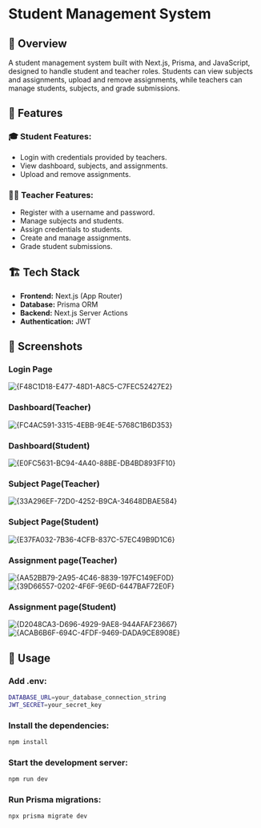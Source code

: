 # Student Management System

## 📌 Overview
A student management system built with Next.js, Prisma, and JavaScript, designed to handle student and teacher roles. Students can view subjects and assignments, upload and remove assignments, while teachers can manage students, subjects, and grade submissions.

## 🚀 Features
### 🎓 Student Features:
- Login with credentials provided by teachers.
- View dashboard, subjects, and assignments.
- Upload and remove assignments.

### 👨‍🏫 Teacher Features:
- Register with a username and password.
- Manage subjects and students.
- Assign credentials to students.
- Create and manage assignments.
- Grade student submissions.

## 🏗️ Tech Stack
- **Frontend:** Next.js (App Router)
- **Database:** Prisma ORM
- **Backend:** Next.js Server Actions
- **Authentication:** JWT

## 📸 Screenshots
### Login Page

![{F48C1D18-E477-48D1-A8C5-C7FEC52427E2}](https://github.com/user-attachments/assets/c52038f9-7cca-4622-a6f6-1031f2276e88)

### Dashboard(Teacher)

![{FC4AC591-3315-4EBB-9E4E-5768C1B6D353}](https://github.com/user-attachments/assets/e153792d-668f-463a-ab56-1f5243863a2a)

### Dashboard(Student)

![{E0FC5631-BC94-4A40-88BE-DB4BD893FF10}](https://github.com/user-attachments/assets/22abd8c2-9117-4cc0-8344-933049c7aacf)

### Subject Page(Teacher)

![{33A296EF-72D0-4252-B9CA-34648DBAE584}](https://github.com/user-attachments/assets/0ffd4afd-b452-4b76-a83f-9f0349775766)

### Subject Page(Student)

![{E37FA032-7B36-4CFB-837C-57EC49B9D1C6}](https://github.com/user-attachments/assets/83cd01ce-31ee-4842-9a90-a764ee37d03d)

### Assignment page(Teacher)

![{AA52BB79-2A95-4C46-8839-197FC149EF0D}](https://github.com/user-attachments/assets/b79f1b5e-3a8a-4284-8640-8e3d78a1543d)
![{39D66557-0202-4F6F-9E6D-6447BAF72E0F}](https://github.com/user-attachments/assets/277ae65e-75d4-4b96-a620-6e91d1545e82)

### Assignment page(Student)

![{D2048CA3-D696-4929-9AE8-944AFAF23667}](https://github.com/user-attachments/assets/cd9a6332-689a-450e-be33-e163f38ea99d)
![{ACAB6B6F-694C-4FDF-9469-DADA9CE8908E}](https://github.com/user-attachments/assets/64a81557-a2b5-4526-a42d-a0386def9195)

## 🔧 Usage

### Add .env:
```sh
DATABASE_URL=your_database_connection_string
JWT_SECRET=your_secret_key
```

### Install the dependencies:
```sh
npm install
```

### Start the development server:
```sh
npm run dev
```

### Run Prisma migrations:
```sh
npx prisma migrate dev
```
